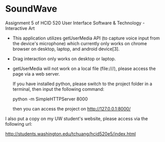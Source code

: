 # SoundWave
Assignment 5 of HCID 520 User Interface Software &amp; Technology - Interactive Art

* This application utilizes getUserMedia API (to capture voice input from the device's microphone) which currently only works on chrome browser on desktop, laptop, and android device[3].

* Drag interaction only works on desktop or laptop.

* getUserMedia will not work on a local file (file:///), please access the page via a web server. 
  
  If you have installed python, please switch to the project folder in a terminal, then input the following command:
  
  python -m SimpleHTTPServer 8000
  
  then you can access the project on http://127.0.0.1:8000/ 

I also put a copy on my UW student's website, please access via the following url:

http://students.washington.edu/tchuang/hcid520e5/index.html
